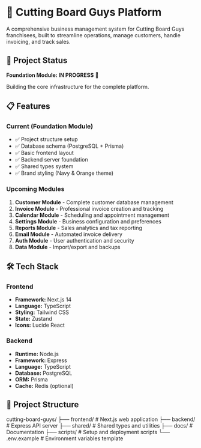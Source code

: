 # 🥖 Cutting Board Guys Platform

A comprehensive business management system for Cutting Board Guys franchisees, built to streamline operations, manage customers, handle invoicing, and track sales.

## 🚀 Project Status

**Foundation Module: IN PROGRESS** 🔨

Building the core infrastructure for the complete platform.

## 📋 Features

### Current (Foundation Module)
- ✅ Project structure setup
- ✅ Database schema (PostgreSQL + Prisma)
- ✅ Basic frontend layout
- ✅ Backend server foundation
- ✅ Shared types system
- ✅ Brand styling (Navy & Orange theme)

### Upcoming Modules
1. **Customer Module** - Complete customer database management
2. **Invoice Module** - Professional invoice creation and tracking
3. **Calendar Module** - Scheduling and appointment management
4. **Settings Module** - Business configuration and preferences
5. **Reports Module** - Sales analytics and tax reporting
6. **Email Module** - Automated invoice delivery
7. **Auth Module** - User authentication and security
8. **Data Module** - Import/export and backups

## 🛠 Tech Stack

### Frontend
- **Framework:** Next.js 14
- **Language:** TypeScript
- **Styling:** Tailwind CSS
- **State:** Zustand
- **Icons:** Lucide React

### Backend
- **Runtime:** Node.js
- **Framework:** Express
- **Language:** TypeScript
- **Database:** PostgreSQL
- **ORM:** Prisma
- **Cache:** Redis (optional)

## 📁 Project Structure
cutting-board-guys/
├── frontend/          # Next.js web application
├── backend/           # Express API server
├── shared/           # Shared types and utilities
├── docs/             # Documentation
├── scripts/          # Setup and deployment scripts
└── .env.example      # Environment variables template
